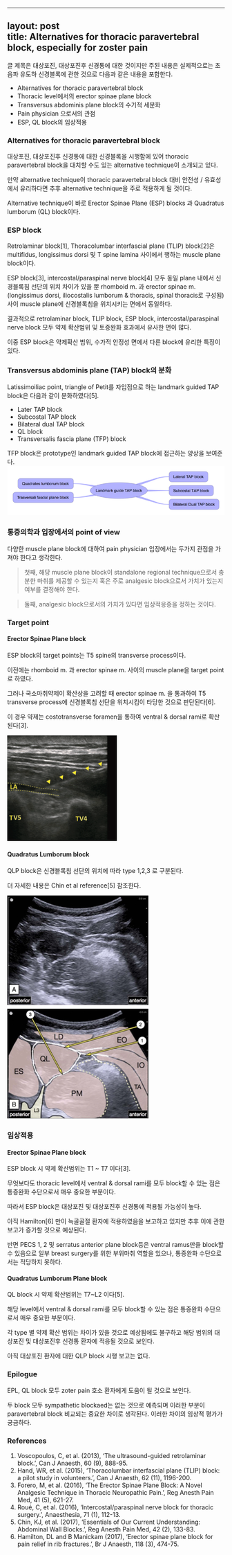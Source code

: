 


---
layout: post  
title: Alternatives for thoracic paravertebral block, especially for zoster pain
---  



글 제목은 대상포진, 대상포진후 신경통에 대한 것이지만 주된 내용은 실제적으로는 초음파 유도하 신경블록에 관한 것으로 다음과 같은 내용을 포함한다.   

* Alternatives for thoracic paravertebral block
* Thoracic level에서의 erector spinae plane block   
* Transversus abdominis plane block의 수기적 세분화  
* Pain physician 으로서의 관점  
* ESP, QL block의 임상적용  


### Alternatives for thoracic paravertebral block
대상포진, 대상포진후 신경통에 대한 신경블록을 시행함에 있어 thoracic paravertebral block을 대치할 수도 있는 alternative technique이 소개되고 있다.   

만약 alternative technique이 thoracic paravertebral block 대비 안전성 / 유효성에서 유리하다면 추후 alternative technique을 주로 적용하게 될 것이다.

Alternative technique이 바로 Erector Spinae Plane (ESP) blocks 과 Quadratus lumborum (QL) block이다.   


###  ESP block
Retrolaminar block[1], Thoracolumbar interfascial plane (TLIP) block[2]은 multifidus, longissimus dorsi 및 T spine lamina 사이에서 행하는 muscle plane block이다.   

ESP block[3], intercostal/paraspinal nerve block[4] 모두 동일 plane 내에서 신경블록침 선단의 위치 차이가 있을 뿐 rhomboid m. 과 erector spinae m.(longissimus dorsi, iliocostalis lumborum & thoracis, spinal thoracis로 구성됨) 사이 muscle plane에 신경블록침을 위치시키는 면에서 동일하다.  

결과적으로 retrolaminar block, TLIP block, ESP block, intercostal/paraspinal nerve block 모두 약제 확산범위 및 토증완화 효과에서 유사한 면이 많다.   

이중 ESP block은 약제확산 범위, 수가적 안정성 면에서 다른 block에 유리한 특징이 있다.


### Transversus abdominis plane (TAP) block의 분화
Latissimoiliac point, triangle of Petit를 자입점으로 하는 landmark guided TAP block은 다음과 같이 분화하였다[5].  

* Later TAP block
* Subcostal TAP block
* Bilateral dual TAP block  
* QL block  
* Transversalis fascia plane (TFP) block   

TFP block은 prototype인 landmark guided TAP block에 접근하는 양상을 보여준다.  
![Fig. 1](/images/ESPTAP/TAP.png)


### 통증의학과 입장에서의 point of view
다양한 muscle plane block에 대하여 pain physician 입장에서는 두가지 관점을 가져야 한다고 생각한다.   
>첫째, 해당 muscle plane block이 standalone regional technique으로서 충분한 마취를 제공할 수 있는지 혹은 주로 analgesic block으로서 가치가 있는지 여부를 결정해야 한다.    

>둘째, analgesic block으로서의 가치가 있다면 임상적응증을 정하는 것이다.   


### Target point   
#### Erector Spinae Plane block
ESP block의 target points는 T5 spine의 transverse process이다.

이전에는 rhomboid m. 과 erector spinae m. 사이의 muscle plane을 target point로 하였다.

그러나 국소마취약제이 확산상을 고려할  때 erector spinae m. 을 통과하여 T5 transverse process에 신경블록침 선단을 위치시킴이 타당한 것으로 판단된다[6].

이 경우 약제는 costotransverse foramen을 통하여 ventral & dorsal rami로 확산된다[3].  

![Fig. 2](/images/ESPTAP/ESP.png)      



#### Quadratus Lumborum block  
QLP block은 신경블록침 선단의 위치에 따라 type 1,2,3 로 구분된다.   
  
더 자세한 내용은 Chin et al reference[5] 참조한다.  

![Fig. 3](/images/ESPTAP/QL.png)   


### 임상적용    

#### Erector Spinae Plane block
ESP block 시 약제 확산범위는 T1 ~ T7 이다[3].   

무엇보다도 thoracic level에서 ventral & dorsal rami를 모두 block할 수 있는 점은 통증완화 수단으로서 매우 중요한 부분이다.  

따라서 ESP block은 대상포진 및 대상포진후 신경통에 적용될 가능성이 높다.    

아직 Hamilton[6] 만이 늑골골절 환자에 적용하였음을 보고하고 있지만 추후 이에 관한 보고가 증가할 것으로 예상된다.   

반면 PECS 1, 2 및 serratus anterior plane block등은 ventral ramus만을 block할 수 있음으로 일부 breast surgery를 위한 부위마취 역할을 있으나, 통증완화 수단으로서는 적당하지 못하다.   


#### Quadratus Lumborum Plane block  
QL block 시 약제 확산범위는 T7~L2 이다[5].   

해당 level에서 ventral & dorsal rami를 모두 block할 수 있는 점은 통증완화 수단으로서 매우 중요한 부분이다.  

각 type 별 약제 확산 범위는 차이가 있을 것으로 예상됨에도 불구하고 해당 범위의 대상포진 및 대상포진후 신경통 환자에 적응될 것으로 보인다.   

아직 대상포진 환자에 대한 QLP block 시행 보고는 없다.     


### Epilogue  
EPL, QL block 모두 zoter pain 호소 환자에게 도움이 될 것으로 보인다.  

두 block 모두 sympathetic blockaed는 없는 것으로 예측되며 이러한 부분이 paravertebral block 비교되는 중요한 차이로 생각된다. 이러한 차이의 임상적 평가가 궁금하다.


### References
1. Voscopoulos, C, et al. (2013), ‘The ultrasound-guided retrolaminar block.’, Can J Anaesth, 60 (9), 888-95.  
2. Hand, WR, et al. (2015), ‘Thoracolumbar interfascial plane (TLIP) block: a pilot study in volunteers.’, Can J Anaesth, 62 (11), 1196-200.
3. Forero, M, et al. (2016), ‘The Erector Spinae Plane Block: A Novel Analgesic Technique in Thoracic Neuropathic Pain.’, Reg Anesth Pain Med, 41 (5), 621-27.  
4. Roué, C, et al. (2016), ‘Intercostal/paraspinal nerve block for thoracic surgery.’, Anaesthesia, 71 (1), 112-13.  
5. Chin, KJ, et al. (2017), ‘Essentials of Our Current Understanding: Abdominal Wall Blocks.’, Reg Anesth Pain Med, 42 (2), 133-83.  
6. Hamilton, DL and B Manickam (2017), ‘Erector spinae plane block for pain relief in rib fractures.’, Br J Anaesth, 118 (3), 474-75.
